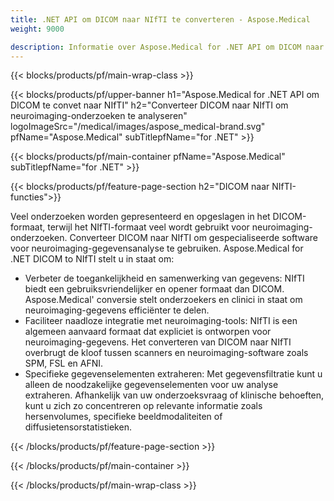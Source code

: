 ```yaml
---
title: .NET API om DICOM naar NIfTI te converteren - Aspose.Medical
weight: 9000

description: Informatie over Aspose.Medical for .NET API om DICOM naar NIfTI te converteren
---
```


{{< blocks/products/pf/main-wrap-class >}}

{{< blocks/products/pf/upper-banner h1="Aspose.Medical for .NET API om DICOM te convet naar NIfTI" h2="Converteer DICOM naar NIfTI om neuroimaging-onderzoeken te analyseren" logoImageSrc="/medical/images/aspose_medical-brand.svg" pfName="Aspose.Medical" subTitlepfName="for .NET" >}}

{{< blocks/products/pf/main-container pfName="Aspose.Medical" subTitlepfName="for .NET" >}}

{{< blocks/products/pf/feature-page-section h2="DICOM naar NIfTI-functies">}}

<p>Veel onderzoeken worden gepresenteerd en opgeslagen in het DICOM-formaat, terwijl het NIfTI-formaat veel wordt gebruikt voor neuroimaging-onderzoeken. Converteer DICOM naar NIfTI om gespecialiseerde software voor neuroimaging-gegevensanalyse te gebruiken. Aspose.Medical for .NET DICOM to NIfTI stelt u in staat om:</p>

<ul>
<li>Verbeter de toegankelijkheid en samenwerking van gegevens: NIfTI biedt een gebruiksvriendelijker en opener formaat dan DICOM. Aspose.Medical' conversie stelt onderzoekers en clinici in staat om neuroimaging-gegevens efficiënter te delen.</li>
<li>Faciliteer naadloze integratie met neuroimaging-tools: NIfTI is een algemeen aanvaard formaat dat expliciet is ontworpen voor neuroimaging-gegevens. Het converteren van DICOM naar NIfTI overbrugt de kloof tussen scanners en neuroimaging-software zoals SPM, FSL en AFNI.</li>
<li>Specifieke gegevenselementen extraheren: Met gegevensfiltratie kunt u alleen de noodzakelijke gegevenselementen voor uw analyse extraheren. Afhankelijk van uw onderzoeksvraag of klinische behoeften, kunt u zich zo concentreren op relevante informatie zoals hersenvolumes, specifieke beeldmodaliteiten of diffusietensorstatistieken.</li>
</ul>

{{< /blocks/products/pf/feature-page-section >}}

{{< /blocks/products/pf/main-container >}}

{{< /blocks/products/pf/main-wrap-class >}}